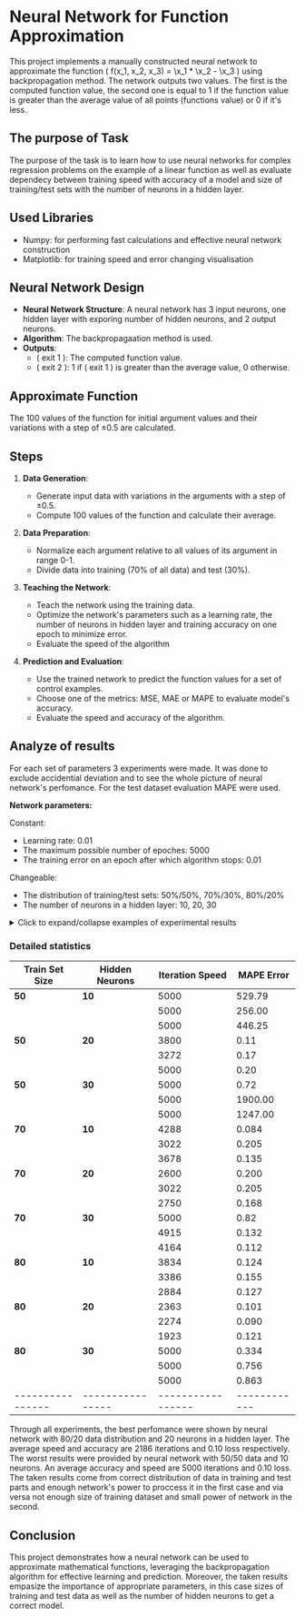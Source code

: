 # Neural Network for Function Approximation

This project implements a manually constructed neural network to approximate the function \( f(x_1, x_2, x_3) = \x_1 * \x_2 - \x_3 \) using backpropagation method. The network outputs two values. The first is the computed function value, the second one is equal to 1 if the function value is greater than the average value of all points (functions value) or 0 if it's less.

## The purpose of Task 
The purpose of the task is to learn how to use neural networks for complex regression problems on the example of a linear function as well as evaluate dependecy between training speed with accuracy of a model and size of training/test sets with the number of neurons in a hidden layer. 

## Used Libraries
- Numpy: for performing fast calculations and effective neural network construction
- Matplotlib: for training speed and error changing visualisation  

## Neural Network Design

- **Neural Network Structure**: A neural network has 3 input neurons, one hidden layer with exporing number of hidden neurons, and 2 output neurons.
- **Algorithm**: The backpropagaation method is used.
- **Outputs**:
  - \( exit 1 \): The computed function value.
  - \( exit 2 \): 1 if \( exit 1 \) is greater than the average value, 0 otherwise.

## Approximate Function  
The 100 values of the function for initial argument values and their variations with a step of ±0.5 are calculated.

## Steps
1. **Data Generation**: 
   - Generate input data with variations in the arguments with a step of ±0.5.
   - Compute 100 values of the function and calculate their average.

2. **Data Preparation**: 
   - Normalize each argument relative to all values of its argument in range 0-1.
   - Divide data into training (70% of all data) and test (30%).

3. **Teaching the Network**:
   - Teach the network using the training data.
   - Optimize the network's parameters such as a learning rate, the number of neurons in hidden layer and training accuracy on one epoch to minimize error.
   - Evaluate the speed of the algorithm

4. **Prediction and Evaluation**:
   - Use the trained network to predict the function values for a set of control examples.
   - Choose one of the metrics: MSE, MAE or MAPE to evaluate model's accuracy.
   - Evaluate the speed and accuracy of the algorithm.

## Analyze of results
For each set of parameters 3 experiments were made. It was done to exclude accidential deviation and to see the whole picture of neural network's perfomance. For the test dataset evaluation MAPE were used. 

**Network parameters:**

Constant: 
- Learning rate: 0.01
- The maximum possible number of epoches: 5000
- The training error on an epoch after which algorithm stops: 0.01

Changeable: 
- The distribution of training/test sets: 50%/50%, 70%/30%, 80%/20%
- The number of neurons in a hidden layer: 10, 20, 30


<details>
  <summary>Click to expand/collapse examples of experimental results</summary>

### Example 1

Training the neural network:
Training sample size: 80 | Number of neurons in the hidden layer: 10 | Learning rate: 0.01
200 iteration: Error 0.05158
400 iteration: Error 0.05036
600 iteration: Error 0.04890
800 iteration: Error 0.04693
1000 iteration: Error 0.04411
1200 iteration: Error 0.04009
1400 iteration: Error 0.03486
1600 iteration: Error 0.02927
1800 iteration: Error 0.02438
2000 iteration: Error 0.02063
2200 iteration: Error 0.01786
2400 iteration: Error 0.01578
2600 iteration: Error 0.01415
2800 iteration: Error 0.01283
3000 iteration: Error 0.01172
3200 iteration: Error 0.01077
Total number of iterations: 3386 | Error in the last iteration: 0.01000 | Metric: MSE


Testing:
Test sample size: 20
========================================================================================================
  X1		    X2		 X3		 y1_pred	 y2_pred	 y1_real	 y2_real	
========================================================================================================
  0.48214	 0.50000	 0.14815	 0.47512	 0.0		 0.38922	 0.0
--------------------------------------------------------------------------------------------------------
  0.48214	 0.50000	 0.40741	 0.68973	 1.0		 0.64848	 1.0
--------------------------------------------------------------------------------------------------------
  0.48214	 0.03704	 0.50000	 0.68827	 1.0		 0.51786	 0.0
--------------------------------------------------------------------------------------------------------
  0.48214	 0.50000	 0.03704	 0.36968	 0.0		 0.27811	 0.0
--------------------------------------------------------------------------------------------------------
  0.48214	 0.50000	 0.50000	 0.74595	 1.0		 0.74107	 1.0
--------------------------------------------------------------------------------------------------------
  0.28571	 0.50000	 0.50000	 0.66545	 1.0		 0.64286	 0.0
--------------------------------------------------------------------------------------------------------
  0.48214	 0.50000	 0.00000	 0.33542	 0.0		 0.24107	 0.0
--------------------------------------------------------------------------------------------------------
  1.00000	 0.50000	 0.50000	 0.87092	 1.0		 1.00000	 1.0
--------------------------------------------------------------------------------------------------------
  0.48214	 0.50000	 0.18519	 0.50975	 0.0		 0.42626	 0.0
--------------------------------------------------------------------------------------------------------
  0.48214	 0.48148	 0.50000	 0.74390	 1.0		 0.73214	 1.0
--------------------------------------------------------------------------------------------------------
  0.57143	 0.50000	 0.50000	 0.77563	 1.0		 0.78571	 1.0
--------------------------------------------------------------------------------------------------------
  0.10714	 0.50000	 0.11111	 0.22570	 0.0		 0.16468	 0.0
--------------------------------------------------------------------------------------------------------
  0.07143	 0.50000	 0.50000	 0.55378	 0.0		 0.53571	 0.0
--------------------------------------------------------------------------------------------------------
  0.48214	 0.50000	 1.00000	 0.90058	 1.0		 1.24107	 1.0
--------------------------------------------------------------------------------------------------------
  0.89286	 0.50000	 0.50000	 0.85309	 1.0		 0.94643	 1.0
--------------------------------------------------------------------------------------------------------
  0.48214	 0.74074	 0.50000	 0.77073	 1.0		 0.85714	 1.0
--------------------------------------------------------------------------------------------------------
  0.32143	 0.50000	 0.50000	 0.68170	 1.0		 0.66071	 1.0
--------------------------------------------------------------------------------------------------------
  0.48214	 0.50000	 0.81481	 0.86480	 1.0		 1.05589	 1.0
--------------------------------------------------------------------------------------------------------
  0.48214	 0.51852	 0.50000	 0.74798	 1.0		 0.75000	 1.0
--------------------------------------------------------------------------------------------------------
  0.48214	 0.50000	 0.07407	 0.40467	 0.0		 0.31515	 0.0
--------------------------------------------------------------------------------------------------------
Error: 0.15535075002871776 | Metric: MAPE

![Training error changing over iteration](Pictures/Training_error_over_iteration(80-20-dataset 10neurons).png)

### Example 2

Training the neural network:
Training sample size: 80 | Number of neurons in the hidden layer: 30 | Learning rate: 0.01
200 iteration: Error 0.15366
400 iteration: Error 0.15365
600 iteration: Error 0.15365
800 iteration: Error 0.15364
1000 iteration: Error 0.15364
1200 iteration: Error 0.15363
1400 iteration: Error 0.15362
1600 iteration: Error 0.15360
1800 iteration: Error 0.15358
2000 iteration: Error 0.15356
2200 iteration: Error 0.15353
2400 iteration: Error 0.15349
2600 iteration: Error 0.15341
2800 iteration: Error 0.15328
3000 iteration: Error 0.15293
3200 iteration: Error 0.15044
3400 iteration: Error 0.05202
3600 iteration: Error 0.04930
3800 iteration: Error 0.04584
4000 iteration: Error 0.04129
4200 iteration: Error 0.03557
4400 iteration: Error 0.02934
4600 iteration: Error 0.02363
4800 iteration: Error 0.01912
5000 iteration: Error 0.01577
Total number of iterations: 5000 | Error in the last iteration: 0.01577 | Metric: MSE


Testing:
Test sample size: 20
========================================================================================================
  X1		 X2		 X3		 y1_pred	 y2_pred	 y1_real	 y2_real	
========================================================================================================
  0.48214	 0.77778	 0.50000	 0.70777	 1.0		 0.87500	 1.0
--------------------------------------------------------------------------------------------------------
  0.21429	 0.50000	 0.22222	 0.42649	 0.0		 0.32937	 0.0
--------------------------------------------------------------------------------------------------------
  0.28571	 0.50000	 0.50000	 0.67432	 0.0		 0.64286	 0.0
--------------------------------------------------------------------------------------------------------
  0.48214	 0.50000	 0.70370	 0.82810	 1.0		 0.94478	 1.0
--------------------------------------------------------------------------------------------------------
  0.48214	 0.50000	 0.25926	 0.55374	 0.0		 0.50033	 0.0
--------------------------------------------------------------------------------------------------------
  0.57143	 0.50000	 0.50000	 0.74825	 1.0		 0.78571	 1.0
--------------------------------------------------------------------------------------------------------
  0.48214	 0.33333	 0.50000	 0.73806	 1.0		 0.66071	 0.0
--------------------------------------------------------------------------------------------------------
  0.48214	 0.50000	 0.18519	 0.49216	 0.0		 0.42626	 0.0
--------------------------------------------------------------------------------------------------------
  0.48214	 0.81481	 0.50000	 0.70509	 1.0		 0.89286	 1.0
--------------------------------------------------------------------------------------------------------
  0.48214	 0.50000	 0.85185	 0.87739	 1.0		 1.09292	 1.0
--------------------------------------------------------------------------------------------------------
  0.48214	 1.00000	 0.50000	 0.69142	 1.0		 0.98214	 1.0
--------------------------------------------------------------------------------------------------------
  0.48214	 0.44444	 0.50000	 0.73084	 1.0		 0.71429	 1.0
--------------------------------------------------------------------------------------------------------
  0.32143	 0.50000	 0.50000	 0.68458	 1.0		 0.66071	 0.0
--------------------------------------------------------------------------------------------------------
  0.03571	 0.50000	 0.50000	 0.59497	 0.0		 0.51786	 0.0
--------------------------------------------------------------------------------------------------------
  0.03571	 0.50000	 0.03704	 0.22659	 0.0		 0.05489	 0.0
--------------------------------------------------------------------------------------------------------
  0.48214	 0.96296	 0.50000	 0.69419	 1.0		 0.96429	 1.0
--------------------------------------------------------------------------------------------------------
  0.48214	 0.50000	 0.62963	 0.79628	 1.0		 0.87070	 1.0
--------------------------------------------------------------------------------------------------------
  0.96429	 0.50000	 0.50000	 0.82138	 1.0		 0.98214	 1.0
--------------------------------------------------------------------------------------------------------
  0.48214	 0.22222	 0.50000	 0.74500	 1.0		 0.60714	 0.0
--------------------------------------------------------------------------------------------------------
  0.10714	 0.50000	 0.11111	 0.29934	 0.0		 0.16468	 0.0
--------------------------------------------------------------------------------------------------------
Error: 0.3348656455854145 | Metric: MAPE

![Training error changing over iteration](Pictures/Training_error_over_iteration(80-20-dataset 30neurons).png)

</details>

### Detailed statistics

| Train Set Size | Hidden Neurons | Iteration Speed | MAPE Error |
|----------------|----------------|-----------------|------------|
| **50**         | **10**         | 5000            | 529.79     |
|                |                | 5000            | 256.00     |
|                |                | 5000            | 446.25     |
| **50**         | **20**         | 3800            | 0.11       |
|                |                | 3272            | 0.17       |
|                |                | 5000            | 0.20       |
| **50**         | **30**         | 5000            | 0.72       |
|                |                | 5000            | 1900.00    |
|                |                | 5000            | 1247.00    |
| **70**         | **10**         | 4288            | 0.084      |
|                |                | 3022            | 0.205      |
|                |                | 3678            | 0.135      |
| **70**         | **20**         | 2600            | 0.200      |
|                |                | 3022            | 0.205      |
|                |                | 2750            | 0.168      |
| **70**         | **30**         | 5000            | 0.82       |
|                |                | 4915            | 0.132      |
|                |                | 4164            | 0.112      |
| **80**         | **10**         | 3834            | 0.124      |
|                |                | 3386            | 0.155      |
|                |                | 2884            | 0.127      |
| **80**         | **20**         | 2363            | 0.101      |
|                |                | 2274            | 0.090      |
|                |                | 1923            | 0.121      |
| **80**         | **30**         | 5000            | 0.334      |
|                |                | 5000            | 0.756      |
|                |                | 5000            | 0.863      |
|----------------|----------------|-----------------|------------|


Through all experiments, the best perfomance were shown by neural network with 80/20 data distribution and 20 neurons in a hidden layer. The average speed and accuracy are 2186 iterations and 0.10 loss respectively. The worst results were provided by neural network with 50/50 data and 10 neurons. An average accuracy and speed are 5000 iterations and 0.10 loss. The taken results come from correct distribution of data in training and test parts and enough network's power to proccess it in the first case and via versa not enough size of training dataset and small power of network in the second.

## Conclusion

This project demonstrates how a neural network can be used to approximate mathematical functions, leveraging the backpropagation algorithm for effective learning and prediction. Moreover, the taken results empasize the importance of appropriate parameters, in this case sizes of training and test data as well as the number of hidden neurons to get a correct model.

